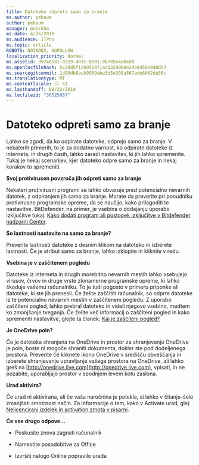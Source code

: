```yaml
---
title: Datoteko odpreti samo za branje
ms.author: pebaum
author: pebaum
manager: mnirkhe
ms.date: 4/26/2018
ms.audience: ITPro
ms.topic: article
ROBOTS: NOINDEX, NOFOLLOW
localization_priority: Normal
ms.assetid: 39748581-d319-403c-8501-9b785e4a0ed8
ms.openlocfilehash: 5c28d5f1c6951971aab329060e24b8458e848dd7
ms.sourcegitcommit: 1d98db8acb9959aba3b5e308a567ade6b62da56c
ms.translationtype: MT
ms.contentlocale: sl-SI
ms.lasthandoff: 08/22/2019
ms.locfileid: "36525687"
---
```

# <a name="file-open-read-only"></a>Datoteko odpreti samo za branje

Lahko se zgodi, da ko odpirate datoteke, odprejo samo za branje. V nekaterih primerih, to je za dodatno varnost, ko odpirate datoteke iz interneta, in drugih časih, lahko zaradi nastavitev, ki jih lahko spremenite. Tukaj je nekaj scenarijev, kjer datoteko odpre samo za branje in nekaj korakov to spremeniti.
  
 **Svoj protivirusen povzroča jih odpreti samo za branje**
  
Nekateri protivirusni programi se lahko obvaruje pred potencialno nevarnih datotek, z odpiranjem jih samo za branje. Morate da preverite pri ponudniku protivirusne programske opreme, da se naučijo, kako prilagoditi te nastavitve. BitDefender, na primer, je vsebina o dodajanju uporabo izključitve tukaj: [Kako dodati program ali postopek izključitve v Bitdefender nadzorni Center](https://www.bitdefender.com/support/how-to-add-application-or-process-exclusions-in-bitdefender-control-center-1119.mdl).
  
 **So lastnosti nastavite na samo za branje?**
  
Preverite lastnosti datoteke z desnim klikom na datoteko in izberete lastnosti. Če je atribut samo za branje, lahko izklopite in kliknite v redu.
  
 **Vsebina je v zaščitenem pogledu**
  
Datoteke iz interneta in drugih morebitno nevarnih mestih lahko vsebujejo virusov, črvov in druge vrste zlonamerne programske opreme, ki lahko škoduje vašemu računalniku. To je tudi pogosto v primeru priponke ali datoteke, ki ste jih prenesli. Če želite zaščititi računalnik, so odprte datoteke iz te potencialno nevarnih mestih v zaščitenem pogledu. Z uporabo zaščiteni pogled, lahko prebral datoteko in videli njegovo vsebino, medtem ko zmanjšanje tveganja. Če želite več informacij o zaščiteni pogled in kako spremeniti nastavitve, glejte ta članek: [Kaj je zaščiteni pogled?](https://support.office.com/article/d6f09ac7-e6b9-4495-8e43-2bbcdbcb6653)
  
 **Je OneDrive poln?**
  
Če je datoteka shranjena na OneDrive in prostor za shranjevanje OneDrive je poln, boste ni mogoče shraniti dokumenta, dokler ste pod dodeljenega prostora. Preverite če kliknete ikono OneDrive v središču obveščanja in izberete shranjevanje upravljanje vašega prostora na OneDrive, ali lahko greš na [http://onedrive.live.com](http://onedrive.live.com), vpisati, in ne pozabite, uporabljajo prostor v spodnjem levem kotu zaslona.
  
 **Urad aktivira?**
  
Če urad ni aktivirana, ali če vaša naročnina je potekla, si lahko v čitanje-šele zmanjšati smotrnost način. Za informacije o tem, kako v Activate urad, glej: [Nelicencirani izdelek in activation zmota v pisarni](https://support.office.com/article/0d23d3c0-c19c-4b2f-9845-5344fedc4380).
  
 **Če vse drugo odpove...**
  
- Poskusite znova zagnati računalnik
    
- Namestite posodobitve za Office
    
- Izvršiti nalogo Online popravilo urada
    

